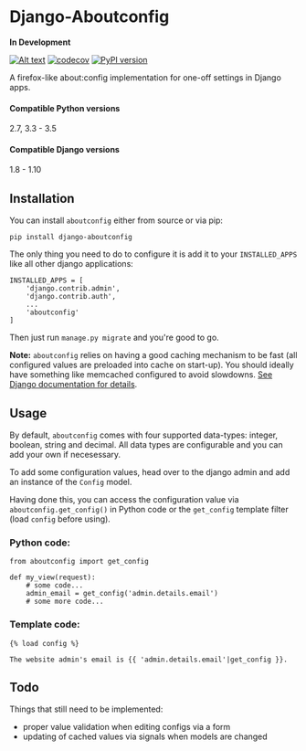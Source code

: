 Django-Aboutconfig
==================

**In Development**

[![Alt text](https://codeship.com/projects/49cf7540-11ab-0134-4d7f-228fbb5b3c99/status?branch=default)](https://codeship.com/projects/157317)
[![codecov](https://codecov.io/bb/impala/django-aboutconfig/branch/default/graph/badge.svg)](https://codecov.io/bb/impala/django-aboutconfig)
[![PyPI version](https://badge.fury.io/py/django-aboutconfig.svg)](https://badge.fury.io/py/django-aboutconfig)


A firefox-like about:config implementation for one-off settings in Django apps.

#### Compatible Python versions
2.7, 3.3 - 3.5

#### Compatible Django versions
1.8 - 1.10


## Installation

You can install `aboutconfig` either from source or via pip:

    pip install django-aboutconfig

The only thing you need to do to configure it is add it to your `INSTALLED_APPS` like all other
django applications:

    INSTALLED_APPS = [
        'django.contrib.admin',
        'django.contrib.auth',
        ...
        'aboutconfig'
    ]

Then just run `manage.py migrate` and you're good to go.

**Note:** `aboutconfig` relies on having a good caching mechanism to be fast (all configured values
are preloaded into cache on start-up). You should ideally have something like memcached
configured to avoid slowdowns. [See Django documentation for details](https://docs.djangoproject.com/en/stable/topics/cache/).


## Usage

By default, `aboutconfig` comes with four supported data-types: integer, boolean, string and
decimal. All data types are configurable and you can add your own if necesessary.

To add some configuration values, head over to the django admin and add an instance of the `Config`
model.

Having done this, you can access the configuration value via `aboutconfig.get_config()` in Python
code or the `get_config` template filter (load `config` before using).

### Python code:

    from aboutconfig import get_config

    def my_view(request):
        # some code...
        admin_email = get_config('admin.details.email')
        # some more code...


### Template code:

    {% load config %}

    The website admin's email is {{ 'admin.details.email'|get_config }}.


## Todo

Things that still need to be implemented:

* proper value validation when editing configs via a form
* updating of cached values via signals when models are changed
